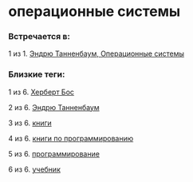 # операционные системы

### Встречается в:

1 из 1. [Эндрю Танненбаум, Операционные системы](../Книги/Программирование/Эндрю%20Танненбаум%20-%20Операционные%20системы.md)


### Близкие теги:

1 из 6. [Херберт Бос](../__tags/herbert_bos.md)

2 из 6. [Эндрю Танненбаум](../__tags/endry_tannenbaum.md)

3 из 6. [книги](../__tags/knigi.md)

4 из 6. [книги по программированию](../__tags/knigi_po_programmirovaniy.md)

5 из 6. [программирование](../__tags/programmirovanie.md)

6 из 6. [учебник](../__tags/uchebnik.md)

